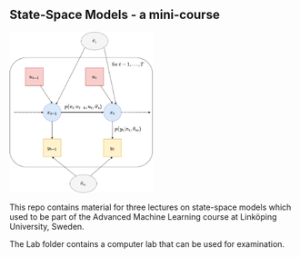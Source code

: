 ## State-Space Models - a mini-course     

<img src="StateSpaceWithControlPlate.png" width="50%" class="center" alt = "Graphical model state space"> 

This repo contains material for three lectures on state-space models which used to be part of the Advanced Machine Learning course at Linköping University, Sweden.

The Lab folder contains a computer lab that can be used for examination.